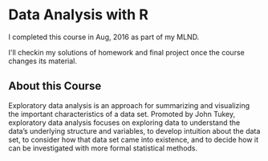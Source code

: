 # Data Analysis with R

I completed this course in Aug, 2016 as part of my MLND.

I'll checkin my solutions of homework and final project once the course changes its material.

## About this Course

Exploratory data analysis is an approach for summarizing and visualizing the important characteristics of a data set. Promoted by John Tukey, exploratory data analysis focuses on exploring data to understand the data’s underlying structure and variables, to develop intuition about the data set, to consider how that data set came into existence, and to decide how it can be investigated with more formal statistical methods.
